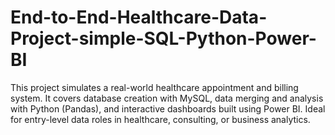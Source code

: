 # End-to-End-Healthcare-Data-Project-simple-SQL-Python-Power-BI

This project simulates a real-world healthcare appointment and billing system. It covers database creation with MySQL, data merging and analysis with Python (Pandas), and interactive dashboards built using Power BI. Ideal for entry-level data roles in healthcare, consulting, or business analytics.

